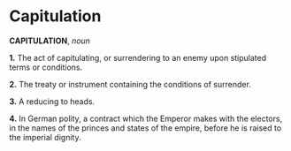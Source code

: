 # Capitulation

**CAPITULATION**, _noun_

**1.** The act of capitulating, or surrendering to an enemy upon stipulated terms or conditions.

**2.** The treaty or instrument containing the conditions of surrender.

**3.** A reducing to heads.

**4.** In German polity, a contract which the Emperor makes with the electors, in the names of the princes and states of the empire, before he is raised to the imperial dignity.